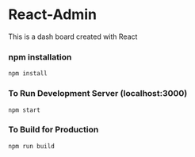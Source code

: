 # React-Admin

This is a dash board created with React

### npm installation
```
npm install
```

### To Run Development Server (localhost:3000)
```
npm start
```

### To Build for Production
```
npm run build
```
